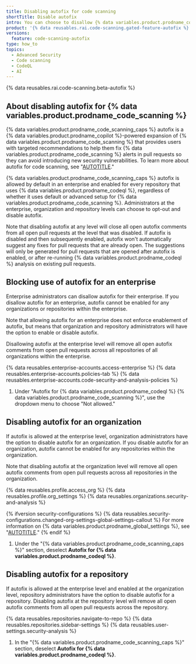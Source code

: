 ```yaml
---
title: Disabling autofix for code scanning
shortTitle: Disable autofix
intro: You can choose to disallow {% data variables.product.prodname_code_scanning %} autofix for an enterprise or disable autofix at the organization and repository level.
product: '{% data reusables.rai.code-scanning.gated-feature-autofix %}'
versions:
  feature: code-scanning-autofix
type: how_to
topics:
  - Advanced Security
  - Code scanning
  - CodeQL
  - AI
---
```


{% data reusables.rai.code-scanning.beta-autofix %}

## About disabling autofix for {% data variables.product.prodname_code_scanning %}

{% data variables.product.prodname_code_scanning_caps %} autofix is a {% data variables.product.prodname_copilot %}-powered expansion of {% data variables.product.prodname_code_scanning %} that provides users with targeted recommendations to help them fix {% data variables.product.prodname_code_scanning %} alerts in pull requests so they can avoid introducing new security vulnerabilities. To learn more about autofix for code scanning, see "[AUTOTITLE](/code-security/code-scanning/managing-code-scanning-alerts/about-autofix-for-codeql-code-scanning)."

{% data variables.product.prodname_code_scanning_caps %} autofix is allowed by default in an enterprise and enabled for every repository that uses {% data variables.product.prodname_codeql %}, regardless of whether it uses default or advanced setup for {% data variables.product.prodname_code_scanning %}. Administrators at the enterprise, organization and repository levels can choose to opt-out and disable autofix.

Note that disabling autofix at any level will close all open autofix comments from all open pull requests at the level that was disabled. If autofix is disabled and then subsequently enabled, autofix won't automatically suggest any fixes for pull requests that are already open. The suggestions will only be generated for pull requests that are opened after autofix is enabled, or after re-running {% data variables.product.prodname_codeql %} analysis on existing pull requests.

## Blocking use of autofix for an enterprise

Enterprise administrators can disallow autofix for their enterprise. If you disallow autofix for an enterprise, autofix cannot be enabled for any organizations or repositories within the enterprise.

Note that allowing autofix for an enterprise does not enforce enablement of autofix, but means that organization and repository administrators will have the option to enable or disable autofix.

Disallowing autofix at the enterprise level will remove all open autofix comments from open pull requests across all repositories of all organizations within the enterprise.

{% data reusables.enterprise-accounts.access-enterprise %}
{% data reusables.enterprise-accounts.policies-tab %}
{% data reusables.enterprise-accounts.code-security-and-analysis-policies %}
1. Under "Autofix for {% data variables.product.prodname_codeql %} {% data variables.product.prodname_code_scanning %}", use the dropdown menu to choose "Not allowed."

## Disabling autofix for an organization

If autofix is allowed at the enterprise level, organization administrators have the option to disable autofix for an organization. If you disable autofix for an organization, autofix cannot be enabled for any repositories within the organization.

Note that disabling autofix at the organization level will remove all open autofix comments from open pull requests across all repositories in the organization.

{% data reusables.profile.access_org %}
{% data reusables.profile.org_settings %}
{% data reusables.organizations.security-and-analysis %}

{% ifversion security-configurations %}
    {% data reusables.security-configurations.changed-org-settings-global-settings-callout %} For more information on {% data variables.product.prodname_global_settings %}, see "[AUTOTITLE](/code-security/securing-your-organization/enabling-security-features-in-your-organization/configuring-global-security-settings-for-your-organization)."
{% endif %}

1. Under the "{% data variables.product.prodname_code_scanning_caps %}" section, deselect **Autofix for {% data variables.product.prodname_codeql %}**.

## Disabling autofix for a repository

If autofix is allowed at the enterprise level and enabled at the organization level, repository administrators have the option to disable autofix for a repository. Disabling autofix at the repository level will remove all open autofix comments from all open pull requests across the repository.

{% data reusables.repositories.navigate-to-repo %}
{% data reusables.repositories.sidebar-settings %}
{% data reusables.user-settings.security-analysis %}
1. In the "{% data variables.product.prodname_code_scanning_caps %}" section, deselect **Autofix for {% data variables.product.prodname_codeql %}**.

